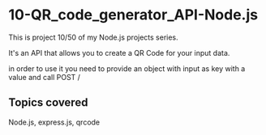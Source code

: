# 10-QR_code_generator_API-Node.js

This is project 10/50 of my Node.js projects series.

It's an API that allows you to create a QR Code for your input data.

in order to use it you need to provide an object with input as key with a value and call POST /

## Topics covered
Node.js, express.js, qrcode
